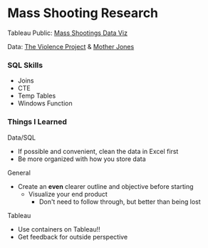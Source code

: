 # Mass Shooting Research



Tableau Public: [Mass Shootings Data Viz](https://public.tableau.com/views/Mass_Shootings/Dashboard3?:language=en-US&publish=yes&:display_count=n&:origin=viz_share_link)

Data: [The Violence Project](https://www.theviolenceproject.org/) & [Mother Jones](https://www.motherjones.com/politics/2012/12/mass-shootings-mother-jones-full-data/)

### SQL Skills
* Joins 
* CTE
* Temp Tables
* Windows Function


### Things I Learned

Data/SQL
* If possible and convenient, clean the data in Excel first
* Be more organized with how you store data 

General
* Create an **even** clearer outline and objective before starting
    *  Visualize your end product 
       * Don't need to follow through, but better than being lost  

Tableau
*  Use containers on Tableau!!
*  Get feedback for outside perspective

